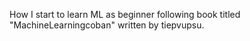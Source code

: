 How I start to learn ML as beginner following book titled 
"MachineLearningcoban" written by tiepvupsu.